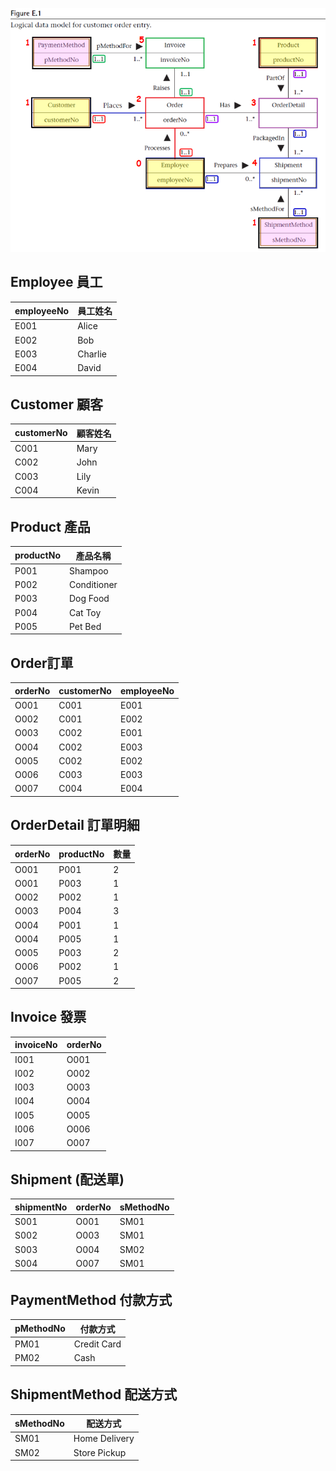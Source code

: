 ![EDR](https://raw.githubusercontent.com/Ne1214/Student-Dormitory-Management-System/refs/heads/main/note/image.png)
## Employee 員工
| employeeNo | 員工姓名    |
| ---------- | ------- |
| E001       | Alice   |
| E002       | Bob     |
| E003       | Charlie |
| E004       | David   |
## Customer 顧客
| customerNo | 顧客姓名  |
| ---------- | ----- |
| C001       | Mary  |
| C002       | John  |
| C003       | Lily  |
| C004       | Kevin |
## Product 產品
| productNo | 產品名稱        |
| --------- | ----------- |
| P001      | Shampoo     |
| P002      | Conditioner |
| P003      | Dog Food    |
| P004      | Cat Toy     |
| P005      | Pet Bed     |
## Order訂單
| orderNo | customerNo | employeeNo |
| ------- | ---------- | ---------- |
| O001    | C001       | E001       |
| O002    | C001       | E002       |
| O003    | C002       | E001       |
| O004    | C002       | E003       |
| O005    | C002       | E002       |
| O006    | C003       | E003       |
| O007    | C004       | E004       |
## OrderDetail 訂單明細 
| orderNo | productNo | 數量 |
| ------- | --------- | -- |
| O001    | P001      | 2  |
| O001    | P003      | 1  |
| O002    | P002      | 1  |
| O003    | P004      | 3  |
| O004    | P001      | 1  |
| O004    | P005      | 1  |
| O005    | P003      | 2  |
| O006    | P002      | 1  |
| O007    | P005      | 2  |
##  Invoice 發票
| invoiceNo | orderNo |
| --------- | ------- |
| I001      | O001    |
| I002      | O002    |
| I003      | O003    |
| I004      | O004    |
| I005      | O005    |
| I006      | O006    |
| I007      | O007    |
## Shipment (配送單)
| shipmentNo | orderNo | sMethodNo |
| ---------- | ------- | --------- |
| S001       | O001    | SM01      |
| S002       | O003    | SM01      |
| S003       | O004    | SM02      |
| S004       | O007    | SM01      |
## PaymentMethod 付款方式
| pMethodNo | 付款方式        |
| --------- | ----------- |
| PM01      | Credit Card |
| PM02      | Cash        |
## ShipmentMethod 配送方式
| sMethodNo | 配送方式          |
| --------- | ------------- |
| SM01      | Home Delivery |
| SM02      | Store Pickup  |
